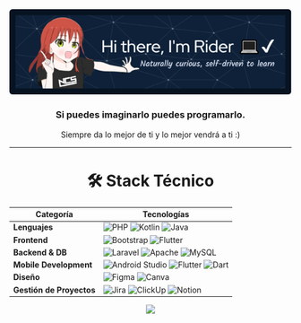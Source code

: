 <div align="center">
  <img src="https://github.com/RiyanPC/RiyanPC/blob/main/resources/github-header-image.png" alt="Header" />
</div>

<div align="center">
<h3>Si puedes imaginarlo puedes programarlo. </h2>
<p>Siempre da lo mejor de ti y lo mejor vendrá a ti :)</p>
<hr>

# 🛠️ Stack Técnico 

| Categoría               | Tecnologías                                                                                                                                                                                                                                                                                                                                 |
|-------------------------|---------------------------------------------------------------------------------------------------------------------------------------------------------------------------------------------------------------------------------------------------------------------------------------------------------------------------------------------|
| **Lenguajes**           | ![PHP](https://img.shields.io/badge/PHP-777BB4?style=for-the-badge&logo=php&logoColor=white) ![Kotlin](https://img.shields.io/badge/Kotlin-7F52FF?style=for-the-badge&logo=kotlin&logoColor=white) ![Java](https://img.shields.io/badge/Java-007396?style=for-the-badge&logo=java&logoColor=white) <!-- ![HTML5](https://img.shields.io/badge/HTML5-E34F26?style=for-the-badge&logo=html5&logoColor=white) -->|
| **Frontend**            | ![Bootstrap](https://img.shields.io/badge/Bootstrap-7952B3?style=for-the-badge&logo=bootstrap&logoColor=white) ![Flutter](https://img.shields.io/badge/Flutter-02569B?style=for-the-badge&logo=flutter&logoColor=white)                                                                                                                                                                                     |
| **Backend & DB**        | ![Laravel](https://img.shields.io/badge/Laravel-FF2D20?style=for-the-badge&logo=laravel&logoColor=white) ![Apache](https://img.shields.io/badge/Apache-D22128?style=for-the-badge&logo=apache&logoColor=white) ![MySQL](https://img.shields.io/badge/MySQL-4479A1?style=for-the-badge&logo=mysql&logoColor=white)                                                                                           |
| **Mobile Development**  | ![Android Studio](https://img.shields.io/badge/Android_Studio-3DDC84?style=for-the-badge&logo=android-studio&logoColor=white) ![Flutter](https://img.shields.io/badge/Flutter-02569B?style=for-the-badge&logo=flutter&logoColor=white) ![Dart](https://img.shields.io/badge/Dart-0175C2?style=for-the-badge&logo=dart&logoColor=white)                                                                                                                                                                       |
| **Diseño**             | ![Figma](https://img.shields.io/badge/Figma-F24E1E?style=for-the-badge&logo=figma&logoColor=white) ![Canva](https://img.shields.io/badge/Canva-00C4CC?style=for-the-badge&logo=canva&logoColor=white)                                                                                                                                                                                                     |
| **Gestión de Proyectos**| ![Jira](https://img.shields.io/badge/Jira-0052CC?style=for-the-badge&logo=jira&logoColor=white) ![ClickUp](https://img.shields.io/badge/ClickUp-7B68EE?style=for-the-badge&logo=clickup&logoColor=white) ![Notion](https://img.shields.io/badge/Notion-000000?style=for-the-badge&logo=notion&logoColor=white)                                                                                              |

</div>
<p align="center">
  <a href="https://www.youtube.com/watch?v=dQw4w9WgXcQ">
    <img src="https://user-images.githubusercontent.com/465125/151564444-07f17c75-0ad0-490b-8273-57b85c82d197.svg" />
  </a>
</p>
